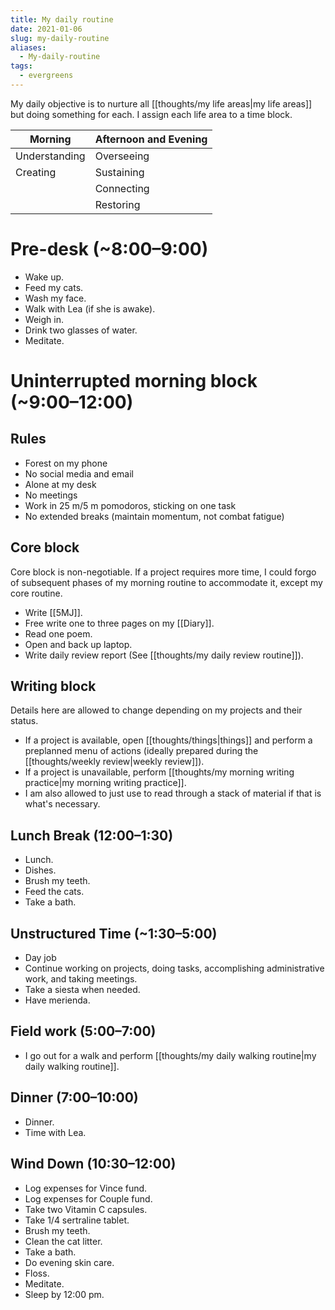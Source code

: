 ```yaml
---
title: My daily routine
date: 2021-01-06
slug: my-daily-routine
aliases:
  - My-daily-routine
tags:
  - evergreens
---
```

My daily objective is to nurture all [[thoughts/my life areas|my life areas]] but doing something for each. I assign each life area to a time block.

| Morning       | Afternoon and Evening |
| ------------- | --------------------- |
| Understanding | Overseeing            |
| Creating      | Sustaining            |
|               | Connecting            |
|               | Restoring             |

# Pre-desk (~8:00–9:00)

- Wake up.
- Feed my cats.
- Wash my face.
- Walk with Lea (if she is awake).
- Weigh in.
- Drink two glasses of water.
- Meditate.

# Uninterrupted morning block (~9:00–12:00)

## Rules
- Forest on my phone
- No social media and email
- Alone at my desk
- No meetings
- Work in 25 m/5 m pomodoros, sticking on one task
- No extended breaks (maintain momentum, not combat fatigue)

## Core block

Core block is non-negotiable. If a project requires more time, I could forgo of subsequent phases of my morning routine to accommodate it, except my core routine.

- Write [[5MJ]].
- Free write one to three pages on my [[Diary]].
- Read one poem.
- Open and back up laptop.
- Write daily review report (See [[thoughts/my daily review routine]]).

## Writing block

Details here are allowed to change depending on my projects and their status.

- If a project is available, open [[thoughts/things|things]] and perform a preplanned menu of actions (ideally prepared during the [[thoughts/weekly review|weekly review]]).
- If a project is unavailable, perform [[thoughts/my morning writing practice|my morning writing practice]].
- I am also allowed to just use to read through a stack of material if that is what's necessary.

## Lunch Break (12:00–1:30)

- Lunch.
- Dishes.
- Brush my teeth.
- Feed the cats.
- Take a bath.

## Unstructured Time (~1:30–5:00)

- Day job
- Continue working on projects, doing tasks, accomplishing administrative work, and taking meetings.
- Take a siesta when needed.
- Have merienda.

## Field work (5:00–7:00)

- I go out for a walk and perform [[thoughts/my daily walking routine|my daily walking routine]].

## Dinner (7:00–10:00)

- Dinner.
- Time with Lea.

## Wind Down (10:30–12:00)

- Log expenses for Vince fund.
- Log expenses for Couple fund.
- Take two Vitamin C capsules.
- Take 1/4 sertraline tablet.
- Brush my teeth.
- Clean the cat litter.
- Take a bath.
- Do evening skin care.
- Floss.
- Meditate.
- Sleep by 12:00 pm.